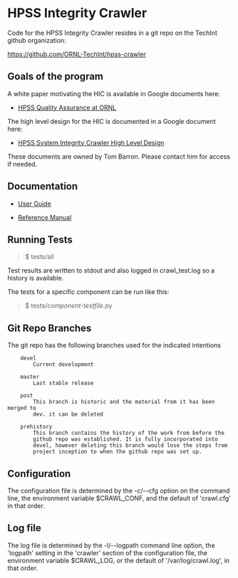 <head><title>HPSSIC README</title></head>

# HPSS Integrity Crawler

Code for the HPSS Integrity Crawler resides in a git repo on the TechInt github
organization:

   https://github.com/ORNL-TechInt/hpss-crawler

## Goals of the program

A white paper motivating the HIC is available in Google documents here:

* [HPSS Quality Assurance at ORNL](http://tinyurl.com/n2xlof3)

The high level design for the HIC is documented in a Google document here:

* [HPSS System Integrity Crawler High Level Design](http://tinyurl.com/n5b4cxy)

These documents are owned by Tom Barron. Please contact him for access if
needed.

## Documentation

* [User Guide](http://users.nccs.gov/~tpb/hpss/hpssic/UserGuide.html)

* [Reference Manual](http://users.nccs.gov/~tpb/hpss/hpssic/ReferenceManual.html)

## Running Tests

> $ tests/all

Test results are written to stdout and also logged in crawl_test.log so a
history is available.

The tests for a specific component can be run like this:

> $ tests/_component-testfile_.py

## Git Repo Branches

The git repo has the following branches used for the indicated intentions

        devel
            Current development

        master
            Last stable release

        post
            This branch is historic and the material from it has been merged to
            dev. it can be deleted

        prehistory
            This branch contains the history of the work from before the
            github repo was established. It is fully incorporated into
            devel, however deleting this branch would lose the steps from
            project inception to when the github repo was set up.


## Configuration

The configuration file is determined by the -c/--cfg option on the command line,
the environment variable $CRAWL_CONF, and the default of 'crawl.cfg' in that
order.


## Log file

The log file is determined by the -l/--logpath command line option, the
'logpath' setting in the 'crawler' section of the configuration file, the
environment variable $CRAWL_LOG, or the default of '/var/log/crawl.log', in that
order.
